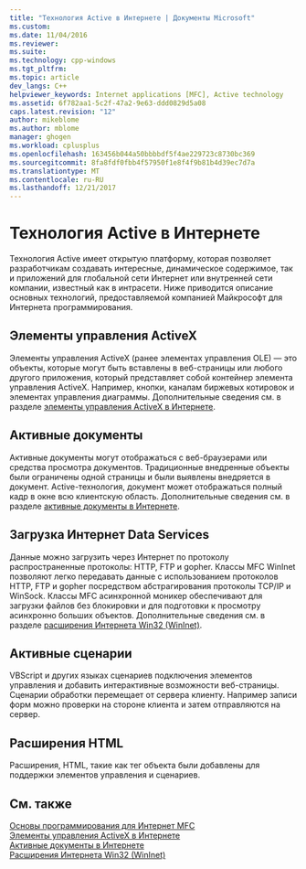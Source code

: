 ```yaml
---
title: "Технология Active в Интернете | Документы Microsoft"
ms.custom: 
ms.date: 11/04/2016
ms.reviewer: 
ms.suite: 
ms.technology: cpp-windows
ms.tgt_pltfrm: 
ms.topic: article
dev_langs: C++
helpviewer_keywords: Internet applications [MFC], Active technology
ms.assetid: 6f782aa1-5c2f-47a2-9e63-ddd0829d5a08
caps.latest.revision: "12"
author: mikeblome
ms.author: mblome
manager: ghogen
ms.workload: cplusplus
ms.openlocfilehash: 163456b044a50bbbbdf5f4ae229723c8730bc369
ms.sourcegitcommit: 8fa8fdf0fbb4f57950f1e8f4f9b81b4d39ec7d7a
ms.translationtype: MT
ms.contentlocale: ru-RU
ms.lasthandoff: 12/21/2017
---
```

# <a name="active-technology-on-the-internet"></a>Технология Active в Интернете
Технология Active имеет открытую платформу, которая позволяет разработчикам создавать интересные, динамическое содержимое, так и приложений для глобальной сети Интернет или внутренней сети компании, известный как в интрасети. Ниже приводится описание основных технологий, предоставляемой компанией Майкрософт для Интернета программирования.  
  
## <a name="activex-controls"></a>Элементы управления ActiveX  
 Элементы управления ActiveX (ранее элементах управления OLE) — это объекты, которые могут быть вставлены в веб-страницы или любого другого приложения, который представляет собой контейнер элемента управления ActiveX. Например, кнопки, каналам биржевых котировок и элементах управления диаграммы. Дополнительные сведения см. в разделе [элементы управления ActiveX в Интернете](../mfc/activex-controls-on-the-internet.md).  
  
## <a name="active-documents"></a>Активные документы  
 Активные документы могут отображаться с веб-браузерами или средства просмотра документов. Традиционные внедренные объекты были ограничены одной страницы и были выявлены внедряется в документ. Active-технология, документ может отображаться полный кадр в окне всю клиентскую область. Дополнительные сведения см. в разделе [активные документы в Интернете](../mfc/active-documents-on-the-internet.md).  
  
## <a name="internet-data-download-services"></a>Загрузка Интернет Data Services  
 Данные можно загрузить через Интернет по протоколу распространенные протоколы: HTTP, FTP и gopher. Классы MFC WinInet позволяют легко передавать данные с использованием протоколов HTTP, FTP и gopher посредством абстрагирования протоколы TCP/IP и WinSock. Классы MFC асинхронной моникер обеспечивают для загрузки файлов без блокировки и для подготовки к просмотру асинхронно больших объектов. Дополнительные сведения см. в разделе [расширения Интернета Win32 (WinInet)](../mfc/win32-internet-extensions-wininet.md).  
  
## <a name="active-scripts"></a>Активные сценарии  
 VBScript и других языках сценариев подключения элементов управления и добавить интерактивные возможности веб-страницы. Сценарии обработки перемещает от сервера клиенту. Например записи форм можно проверки на стороне клиента и затем отправляются на сервер.  
  
## <a name="html-extensions"></a>Расширения HTML  
 Расширения, HTML, такие как тег объекта были добавлены для поддержки элементов управления и сценариев.  
  
## <a name="see-also"></a>См. также  
 [Основы программирования для Интернет MFC](../mfc/mfc-internet-programming-basics.md)   
 [Элементы управления ActiveX в Интернете](../mfc/activex-controls-on-the-internet.md)   
 [Активные документы в Интернете](../mfc/active-documents-on-the-internet.md)   
 [Расширения Интернета Win32 (WinInet)](../mfc/win32-internet-extensions-wininet.md)


